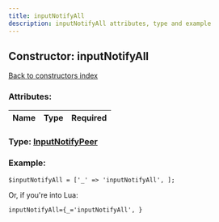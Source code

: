 ```yaml
---
title: inputNotifyAll
description: inputNotifyAll attributes, type and example
---
```

## Constructor: inputNotifyAll  
[Back to constructors index](index.md)



### Attributes:

| Name     |    Type       | Required |
|----------|:-------------:|---------:|



### Type: [InputNotifyPeer](../types/InputNotifyPeer.md)


### Example:

```
$inputNotifyAll = ['_' => 'inputNotifyAll', ];
```  

Or, if you're into Lua:  


```
inputNotifyAll={_='inputNotifyAll', }

```


